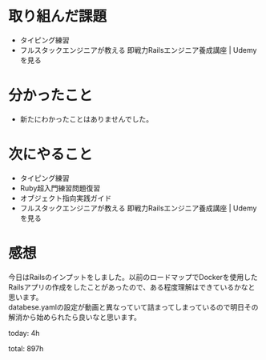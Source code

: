 #  取り組んだ課題
- タイピング練習
- フルスタックエンジニアが教える 即戦力Railsエンジニア養成講座 | Udemyを見る

# 分かったこと
- 新たにわかったことはありませんでした。
  
  
# 次にやること
- タイピング練習
- Ruby超入門練習問題復習
- オブジェクト指向実践ガイド
- フルスタックエンジニアが教える 即戦力Railsエンジニア養成講座 | Udemyを見る



# 感想
今日はRailsのインプットをしました。以前のロードマップでDockerを使用したRailsアプリの作成をしたことがあったので、ある程度理解はできているかなと思います。  
databese.yamlの設定が動画と異なっていて詰まってしまっているので明日その解消から始められたら良いなと思います。

today:  4h

total: 897h
